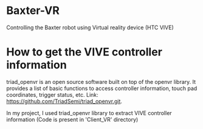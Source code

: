 # Baxter-VR
Controlling the Baxter robot using Virtual reality device (HTC VIVE)

# How to get the VIVE controller information
triad_openvr is an open source software built on top of the openvr library. It provides a list of basic functions to access controller information, touch pad coordinates, trigger status, etc. Link: https://github.com/TriadSemi/triad_openvr.git.

In my project, I used triad_openvr library to extract VIVE controller information (Code is present in 'Client_VR' directory)
